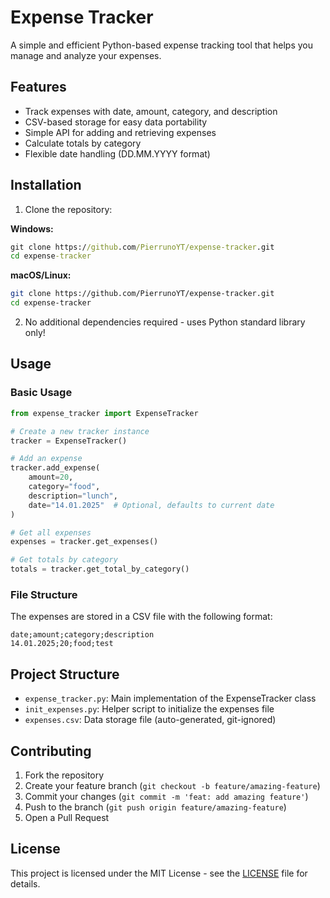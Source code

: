 # Expense Tracker

A simple and efficient Python-based expense tracking tool that helps you manage and analyze your expenses.

## Features

- Track expenses with date, amount, category, and description
- CSV-based storage for easy data portability
- Simple API for adding and retrieving expenses
- Calculate totals by category
- Flexible date handling (DD.MM.YYYY format)

## Installation

1. Clone the repository:

**Windows:**
```cmd
git clone https://github.com/PierrunoYT/expense-tracker.git
cd expense-tracker
```

**macOS/Linux:**
```bash
git clone https://github.com/PierrunoYT/expense-tracker.git
cd expense-tracker
```

2. No additional dependencies required - uses Python standard library only!

## Usage

### Basic Usage

```python
from expense_tracker import ExpenseTracker

# Create a new tracker instance
tracker = ExpenseTracker()

# Add an expense
tracker.add_expense(
    amount=20,
    category="food",
    description="lunch",
    date="14.01.2025"  # Optional, defaults to current date
)

# Get all expenses
expenses = tracker.get_expenses()

# Get totals by category
totals = tracker.get_total_by_category()
```

### File Structure

The expenses are stored in a CSV file with the following format:
```
date;amount;category;description
14.01.2025;20;food;test
```

## Project Structure

- `expense_tracker.py`: Main implementation of the ExpenseTracker class
- `init_expenses.py`: Helper script to initialize the expenses file
- `expenses.csv`: Data storage file (auto-generated, git-ignored)

## Contributing

1. Fork the repository
2. Create your feature branch (`git checkout -b feature/amazing-feature`)
3. Commit your changes (`git commit -m 'feat: add amazing feature'`)
4. Push to the branch (`git push origin feature/amazing-feature`)
5. Open a Pull Request

## License

This project is licensed under the MIT License - see the [LICENSE](LICENSE) file for details.